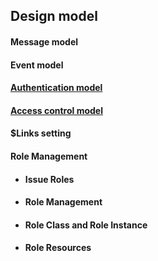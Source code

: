 ## Design model

#### Message model

#### Event model

#### [Authentication model](https://personium.github.io/en/user_guide/003_Auth.html)

#### [Access control model](https://personium.github.io/en/user_guide/002_Access_Control.html)

#### $Links setting

#### Role Management
* #### Issue Roles
* #### Role Management
* #### Role Class and Role Instance
* #### Role Resources
